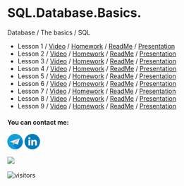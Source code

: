 # SQL.Database.Basics.
Database / The basics / SQL

+ Lesson 1 / [Video]() / [Homework](https://github.com/Mybono/SQL.Database.Basics./blob/main/lesson3.md) / [ReadMe]() / [Presentation]()
+ Lesson 2 / [Video]() / [Homework](https://github.com/Mybono/SQL.Database.Basics./blob/main/lesson4.md) / [ReadMe]() / [Presentation]()
+ Lesson 3 / [Video]() / [Homework]() / [ReadMe]() / [Presentation]()
+ Lesson 4 / [Video]() / [Homework]() / [ReadMe]() / [Presentation]()
+ Lesson 5 / [Video]() / [Homework]() / [ReadMe]() / [Presentation]()
+ Lesson 6 / [Video]() / [Homework]() / [ReadMe]() / [Presentation]()
+ Lesson 7 / [Video]() / [Homework]() / [ReadMe]() / [Presentation]()
+ Lesson 8 / [Video]() / [Homework]() / [ReadMe]() / [Presentation]()
+ Lesson 9 / [Video]() / [Homework]() / [ReadMe]() / [Presentation]()



#### You can contact me:
[![telegram][logotelegram]][telegram]
[![linkedin][logolinkedin]][linkedin]

![]( "wp")

![visitors](https://visitor-badge.glitch.me/badge?page_id=https://github.com/Mybono/SQL.Database.Basics)


[telegram]: https://t.me/def4get
[logotelegram]: https://github.com/Mybono/Mybono/blob/main/assets/telegran%2035%20px.png
[linkedin]: http://linkedin.com/def-say-hello
[logolinkedin]: https://github.com/Mybono/Mybono/blob/main/assets/linedin%2035px.png
[linkedin]: https://github.com/Mybono/Mybono/blob/main/assets/linkedin.png
